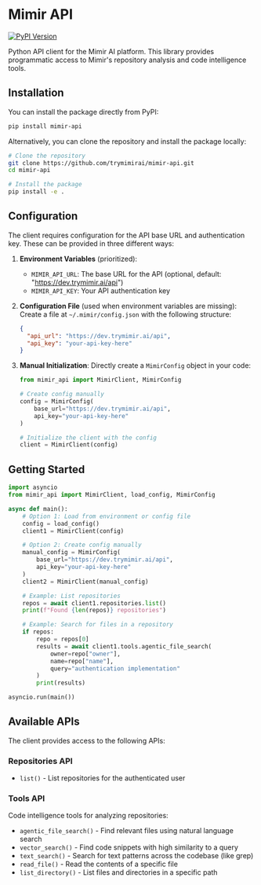 # Mimir API

[![PyPI Version](https://img.shields.io/pypi/v/mimir-api?style=for-the-badge&color=%230094FF)](https://pypi.org/project/mimir-api/)

Python API client for the Mimir AI platform. This library provides programmatic access to Mimir's repository analysis and code intelligence tools.

## Installation

You can install the package directly from PyPI:

```bash
pip install mimir-api
```

Alternatively, you can clone the repository and install the package locally:

```bash
# Clone the repository
git clone https://github.com/trymimirai/mimir-api.git
cd mimir-api

# Install the package
pip install -e .
```

## Configuration

The client requires configuration for the API base URL and authentication key. These can be provided in three different ways:

1. **Environment Variables** (prioritized):

   - `MIMIR_API_URL`: The base URL for the API (optional, default: "https://dev.trymimir.ai/api")
   - `MIMIR_API_KEY`: Your API authentication key

2. **Configuration File** (used when environment variables are missing):
   Create a file at `~/.mimir/config.json` with the following structure:

   ```json
   {
     "api_url": "https://dev.trymimir.ai/api",
     "api_key": "your-api-key-here"
   }
   ```

3. **Manual Initialization**:
   Directly create a `MimirConfig` object in your code:

   ```python
   from mimir_api import MimirClient, MimirConfig

   # Create config manually
   config = MimirConfig(
       base_url="https://dev.trymimir.ai/api",
       api_key="your-api-key-here"
   )

   # Initialize the client with the config
   client = MimirClient(config)
   ```

## Getting Started

```python
import asyncio
from mimir_api import MimirClient, load_config, MimirConfig

async def main():
    # Option 1: Load from environment or config file
    config = load_config()
    client1 = MimirClient(config)

    # Option 2: Create config manually
    manual_config = MimirConfig(
        base_url="https://dev.trymimir.ai/api",
        api_key="your-api-key-here"
    )
    client2 = MimirClient(manual_config)

    # Example: List repositories
    repos = await client1.repositories.list()
    print(f"Found {len(repos)} repositories")

    # Example: Search for files in a repository
    if repos:
        repo = repos[0]
        results = await client1.tools.agentic_file_search(
            owner=repo["owner"],
            name=repo["name"],
            query="authentication implementation"
        )
        print(results)

asyncio.run(main())
```

## Available APIs

The client provides access to the following APIs:

### Repositories API

- `list()` - List repositories for the authenticated user

### Tools API

Code intelligence tools for analyzing repositories:

- `agentic_file_search()` - Find relevant files using natural language search
- `vector_search()` - Find code snippets with high similarity to a query
- `text_search()` - Search for text patterns across the codebase (like grep)
- `read_file()` - Read the contents of a specific file
- `list_directory()` - List files and directories in a specific path
